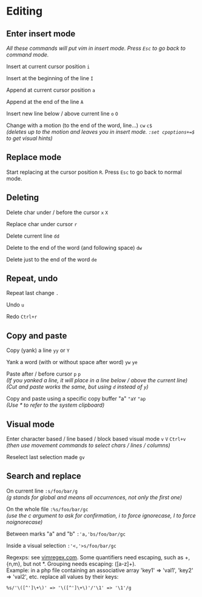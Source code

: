 Editing
=======

Enter insert mode
-----------------

_All these commands will put vim in insert mode. Press `Esc` to go back to command mode._ 

Insert at current cursor position   `i`

Insert at the beginning of the line  `I`

Append at current cursor position  `a`

Append at the end of the line   `A`

Insert new line below / above current line   `o` `O`

Change with a motion (to the end of the word, line...)  `cw` `c$`   
_(deletes up to the motion and leaves you in insert mode. `:set cpoptions+=$` to get visual hints)_


Replace mode
------------

Start replacing at the cursor position  `R`. Press `Esc` to go back to normal mode.


Deleting
--------

Delete char under / before the cursor  `x` `X`

Replace char under cursor  `r` 

Delete current line  `dd`

Delete to the end of the word (and following space)  `dw`

Delete just to the end of the word  `de`


Repeat, undo
------------

Repeat last change  `.`

Undo    `u`

Redo   `Ctrl+r`


Copy and paste
--------------

Copy (yank) a line  `yy` or `Y`

Yank a word (with or without space after word)   `yw` `ye`

Paste after / before cursor  `p` `p`     
_(If you yanked a line, it will place in a line below / above the current line)_    
_(Cut and paste works the same, but using `d` instead of `y`)_

Copy and paste using a specific copy buffer "a"  `"aY` `"ap`   
_(Use * to refer to the system clipboard)_


Visual mode
-----------

Enter character based / line based / block based visual mode  `v` `V` `Ctrl+v`    
_(then use movement commands to select chars / lines / columns)_

Reselect last selection made  `gv`


Search and replace
------------------

On current line  `:s/foo/bar/g`    
_(g stands for global and means all occurrences, not only the first one)_

On the whole file  `:%s/foo/bar/gc`    
_(use the c argument to ask for confirmation, i to force ignorecase, I to force noignorecase)_

Between marks "a" and "b"  `:'a,'bs/foo/bar/gc`

Inside a visual selection  `:'<,'>s/foo/bar/gc`

Regexps: see [vimregex.com](http://vimregex.com). Some quantifiers need escaping, such as \+, \{n,m}, but not *. Grouping needs escaping: \([a-z]\+\).   
Example: in a php file containing an associative array 'key1' => 'val1', 'key2' => 'val2', etc. replace all values by their keys:

`%s/'\([^']\+\)' => '\([^']\+\)'/'\1' => '\1'/g`


